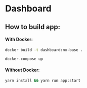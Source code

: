 # Dashboard

## How to build app:

#### With Docker:

```sh
docker build -t dashboard:nx-base .
```

```sh
docker-compose up
```

#### Without Docker:

```sh
yarn install && yarn run app:start